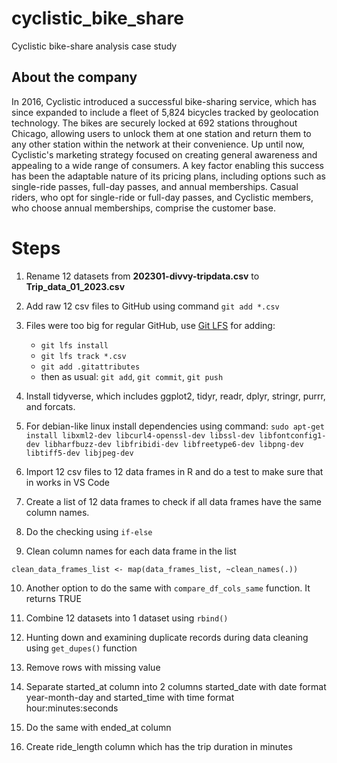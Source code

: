 # cyclistic_bike_share
Cyclistic bike-share analysis case study

## About the company
In 2016, Cyclistic introduced a successful bike-sharing service, which has since expanded to include a fleet of 5,824 bicycles tracked by geolocation technology. The bikes are securely locked at 692 stations throughout Chicago, allowing users to unlock them at one station and return them to any other station within the network at their convenience. Up until now, Cyclistic's marketing strategy focused on creating general awareness and appealing to a wide range of consumers. A key factor enabling this success has been the adaptable nature of its pricing plans, including options such as single-ride passes, full-day passes, and annual memberships. Casual riders, who opt for single-ride or full-day passes, and Cyclistic members, who choose annual memberships, comprise the customer base.

# Steps
1. Rename 12 datasets from **202301-divvy-tripdata.csv** to **Trip_data_01_2023.csv**

2. Add raw 12 csv files to GitHub using command `git add *.csv`

3. Files were too big for regular GitHub, use [Git LFS](https://git-lfs.com/) for adding:
     - `git lfs install`
     - `git lfs track *.csv`
     - `git add .gitattributes`
     - then as usual: `git add`, `git commit`, `git push`

4. Install tidyverse, which includes ggplot2, tidyr, readr, dplyr, stringr, purrr, and forcats. 

5. For debian-like linux install dependencies using command: `sudo apt-get install libxml2-dev libcurl4-openssl-dev libssl-dev libfontconfig1-dev libharfbuzz-dev libfribidi-dev libfreetype6-dev libpng-dev libtiff5-dev libjpeg-dev`

6. Import 12 csv files to 12 data frames in R and do a test to make sure that in works in VS Code

7. Create a list of 12 data frames to check if all data frames have the same column names.

8. Do the checking using `if-else`

9. Clean column names for each data frame in the list
``` {r}
clean_data_frames_list <- map(data_frames_list, ~clean_names(.)) 
```

10. Another option to do the same with `compare_df_cols_same` function. It returns TRUE

11. Combine 12 datasets into 1 dataset using `rbind()`

12. Hunting down and examining duplicate records during data cleaning using `get_dupes()` function

13. Remove rows with missing value

14. Separate started_at column into 2 columns started_date with date format year-month-day and started_time with time format hour:minutes:seconds

15. Do the same with ended_at column

16. Create ride_length column which has the trip duration in minutes
